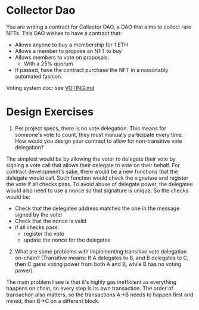 # Collector Dao

You are writing a contract for Collector DAO, a DAO that aims to collect rare NFTs. This DAO wishes to have a contract that:

- Allows anyone to buy a membership for 1 ETH
- Allows a member to propose an NFT to buy
- Allows members to vote on proposals:
    - With a 25% quorum
- If passed, have the contract purchase the NFT in a reasonably automated fashion.

Voting system doc: see [VOTING.md](VOTING.md)

# Design Exercises

1. Per project specs, there is no vote delegation. This means for someone's vote to count, they must manually participate every time. How would you design your contract to allow for non-transitive vote delegation?

The simplest would be by allowing the voter to delegate their vote by signing a vote call that allows their delegate to vote on their behalf.
For contract development's sake, there would be a new functions that the delegate would call.
Such function would check the signature and register the vote if all checks pass. To avoid abuse of delegate power, the delegatee would also need to use a nonce so that signature is unique. So the checks would be:
- Check that the delegatee address matches the one in the message signed by the voter
- Check that the nonce is valid
- if all checks pass:
  - register the vote
  - update the nonce for the delegatee


2. What are some problems with implementing transitive vote delegation on-chain? (Transitive means: If A delegates to B, and B delegates to C, then C gains voting power from both A and B, while B has no voting power).

The main problem I see is that it's highly gas inefficient as everything happens on chain, so every step is its own transaction.
The order of transaction also matters, so the transactions A->B needs to happen first and mined, then B->C on a different block.

